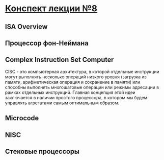 # [Конспект лекции №8](https://www.youtube.com/watch?v=Iko9CJl2MwQ)
## ISA Overview
## Процессор фон-Неймана
## Complex Instruction Set Computer
CISC - это компьютерная архитектура, в которой отдельные инструкции могут выполнять несколько операций низкого уровня (загрузка из памяти, арифметическая операция и сохранение в памяти) или способны выполнять многошаговые операции или режимы адресации в рамках отдельных инструкций.
Главная концепция этой идеи заключается в наличии простого процессора, в котором мы будем управлять агрегатами самым оптимальным образом. 
## Microcode
## NISC
## Стековые процессоры
